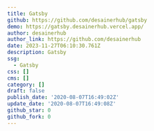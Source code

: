 ```yaml
---
title: Gatsby
github: https://github.com/desainerhub/gatsby
demo: https://gatsby.desainerhub.vercel.app/
author: desainerhub
author_link: https://github.com/desainerhub
date: 2023-11-27T06:10:30.761Z
description: Gatsby
ssg:
  - Gatsby
css: []
cms: []
category: []
draft: false
publish_date: '2020-08-07T16:49:02Z'
update_date: '2020-08-07T16:49:08Z'
github_star: 0
github_fork: 0
---
```

